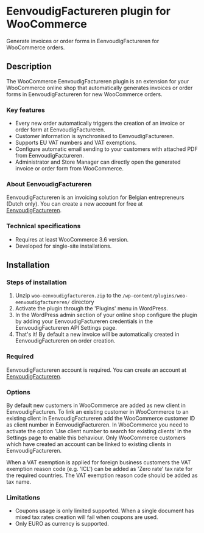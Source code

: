# EenvoudigFactureren plugin for WooCommerce

Generate invoices or order forms in EenvoudigFactureren for WooCommerce orders.

## Description

The WooCommerce EenvoudigFactureren plugin is an extension for your WooCommerce online shop that automatically generates invoices or order forms in EenvoudigFactureren for new WooCommerce orders.

### Key features

* Every new order automatically triggers the creation of an invoice or order form at EenvoudigFactureren.
* Customer information is synchronised to EenvoudigFactureren.
* Supports EU VAT numbers and VAT exemptions.
* Configure automatic email sending to your customers with attached PDF from EenvoudigFactureren.
* Administrator and Store Manager can directly open the generated invoice or order form from WooCommerce.

### About EenvoudigFactureren

EenvoudigFactureren is an invoicing solution for Belgian entrepreneurs (Dutch only). You can create a new account for free at [EenvoudigFactureren](https://eenvoudigfactureren.be/).

### Technical specifications

* Requires at least WooCommerce 3.6 version.
* Developed for single-site installations.

## Installation

### Steps of installation

1. Unzip `woo-eenvoudigfactureren.zip` to the `/wp-content/plugins/woo-eenvoudigfactureren/` directory
2. Activate the plugin through the 'Plugins' menu in WordPress.
3. In the WordPress admin section of your online shop configure the plugin by adding your EenvoudigFactureren credentials in the EenvoudigFactureren API Settings page.
4. That's it! By default a new invoice will be automatically created in EenvoudigFactureren on order creation.

### Required

EenvoudigFactureren account is required. You can create an account at [EenvoudigFactureren](https://eenvoudigfactureren.be/).

### Options

By default new customers in WooCommerce are added as new client in EenvoudigFacturen. To link an existing customer in WooCommerce to an existing client in EenvoudigFactureren add the WooCommerce customer ID as client number in EenvoudigFactureren. In WooCommerce you need to activate the option 'Use client number to search for existing clients' in the Settings page to enable this behaviour.
Only WooCommerce customers which have created an account can be linked to existing clients in EenvoudigFactureren.

When a VAT exemption is applied for foreign business customers the VAT exemption reason code (e.g. 'ICL') can be added as 'Zero rate' tax rate for the required countries. The VAT exemption reason code should be added as tax name.

### Limitations

* Coupons usage is only limited supported. When a single document has mixed tax rates creation will fail when coupons are used.
* Only EURO as currency is supported.
